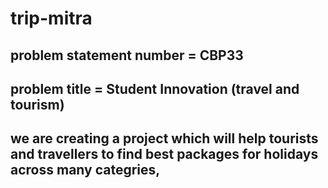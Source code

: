 # trip-mitra
problem statement number = CBP33
--
problem title = Student Innovation (travel and tourism)
--
we are creating a project which will help tourists and travellers to find best packages for holidays across many categries,
--
